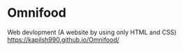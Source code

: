 # Omnifood
Web devlopment (A website by using only HTML and CSS)
https://kapilsh990.github.io/Omnifood/
